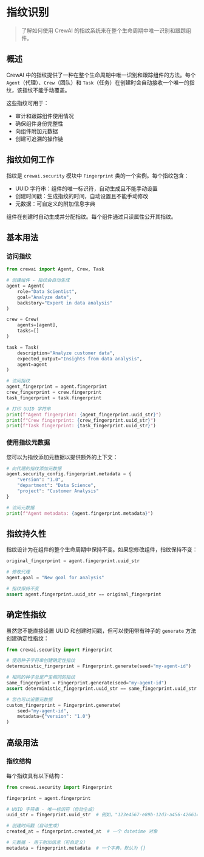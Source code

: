 # 指纹识别

> 了解如何使用 CrewAI 的指纹系统来在整个生命周期中唯一识别和跟踪组件。

## 概述

CrewAI 中的指纹提供了一种在整个生命周期中唯一识别和跟踪组件的方法。每个 `Agent`（代理）、`Crew`（团队）和 `Task`（任务）在创建时会自动接收一个唯一的指纹，该指纹不能手动覆盖。

这些指纹可用于：

* 审计和跟踪组件使用情况
* 确保组件身份完整性
* 向组件附加元数据
* 创建可追溯的操作链

## 指纹如何工作

指纹是 `crewai.security` 模块中 `Fingerprint` 类的一个实例。每个指纹包含：

* UUID 字符串：组件的唯一标识符，自动生成且不能手动设置
* 创建时间戳：生成指纹的时间，自动设置且不能手动修改
* 元数据：可自定义的附加信息字典

组件在创建时自动生成并分配指纹。每个组件通过只读属性公开其指纹。

## 基本用法

### 访问指纹

```python  theme={null}
from crewai import Agent, Crew, Task

# 创建组件 - 指纹会自动生成
agent = Agent(
    role="Data Scientist",
    goal="Analyze data",
    backstory="Expert in data analysis"
)

crew = Crew(
    agents=[agent],
    tasks=[]
)

task = Task(
    description="Analyze customer data",
    expected_output="Insights from data analysis",
    agent=agent
)

# 访问指纹
agent_fingerprint = agent.fingerprint
crew_fingerprint = crew.fingerprint
task_fingerprint = task.fingerprint

# 打印 UUID 字符串
print(f"Agent fingerprint: {agent_fingerprint.uuid_str}")
print(f"Crew fingerprint: {crew_fingerprint.uuid_str}")
print(f"Task fingerprint: {task_fingerprint.uuid_str}")
```

### 使用指纹元数据

您可以为指纹添加元数据以提供额外的上下文：

```python  theme={null}
# 向代理的指纹添加元数据
agent.security_config.fingerprint.metadata = {
    "version": "1.0",
    "department": "Data Science",
    "project": "Customer Analysis"
}

# 访问元数据
print(f"Agent metadata: {agent.fingerprint.metadata}")
```

## 指纹持久性

指纹设计为在组件的整个生命周期中保持不变。如果您修改组件，指纹保持不变：

```python  theme={null}
original_fingerprint = agent.fingerprint.uuid_str

# 修改代理
agent.goal = "New goal for analysis"

# 指纹保持不变
assert agent.fingerprint.uuid_str == original_fingerprint
```

## 确定性指纹

虽然您不能直接设置 UUID 和创建时间戳，但可以使用带有种子的 `generate` 方法创建确定性指纹：

```python  theme={null}
from crewai.security import Fingerprint

# 使用种子字符串创建确定性指纹
deterministic_fingerprint = Fingerprint.generate(seed="my-agent-id")

# 相同的种子总是产生相同的指纹
same_fingerprint = Fingerprint.generate(seed="my-agent-id")
assert deterministic_fingerprint.uuid_str == same_fingerprint.uuid_str

# 您也可以设置元数据
custom_fingerprint = Fingerprint.generate(
    seed="my-agent-id",
    metadata={"version": "1.0"}
)
```

## 高级用法

### 指纹结构

每个指纹具有以下结构：

```python  theme={null}
from crewai.security import Fingerprint

fingerprint = agent.fingerprint

# UUID 字符串 - 唯一标识符（自动生成）
uuid_str = fingerprint.uuid_str  # 例如，"123e4567-e89b-12d3-a456-426614174000"

# 创建时间戳（自动生成）
created_at = fingerprint.created_at  # 一个 datetime 对象

# 元数据 - 用于附加信息（可自定义）
metadata = fingerprint.metadata  # 一个字典，默认为 {}
```